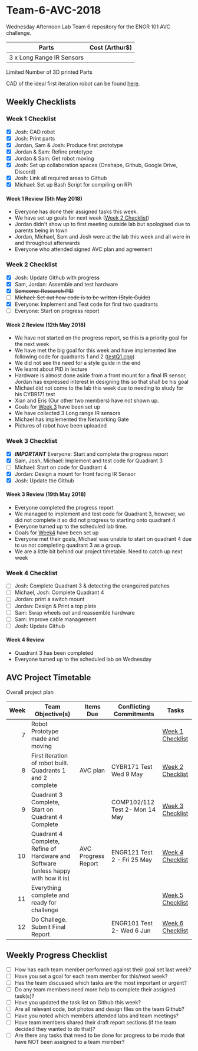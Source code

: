 # Team-6-AVC-2018
Wednesday Afternoon Lab Team 6 repository for the ENGR 101 AVC challenge.

| Parts                     | Cost (Arthur$)  |
| ------------------------- | ---------------:|
| 3 x Long Range IR Sensors |                 |

Limited Number of 3D printed Parts

CAD of the ideal first iteration robot can be found [here](https://cad.onshape.com/documents/08e9d9368385752693ff540b/w/5e08d343f12d278fdeecea3f/e/0649d529fec4164917f1aebe).

## Weekly Checklists

### Week 1 Checklist
- [x] Josh: CAD robot
- [x] Josh: Print parts
- [x] Jordan, Sam & Josh: Produce first prototype
- [x] Jordan & Sam: Refine prototype
- [x] Jordan & Sam: Get robot moving
- [x] Josh: Set up collaboration spaces (Onshape, Github, Google Drive, Discord)
- [x] Josh: Link all required areas to Github
- [x] Michael: Set up Bash Script for compiling on RPi

#### Week 1 Review (5th May 2018)
* Everyone has done their assigned tasks this week.
* We have set up goals for next week ([Week 2 Checklist](#week-2-checklist))
* Jordan didn't show up to first meeting outside lab but apologised due to parents being in town
* Jordan, Michael, Sam and Josh were at the lab this week and all were in and throughout afterwards
* Everyone who attended signed AVC plan and agreement

### Week 2 Checklist
- [x] Josh: Update Github with progress
- [x] Sam, Jordan: Assemble and test hardware
- [x] ~~Someone: Research PID~~
- [ ] ~~Michael: Set out how code is to be written (Style Guide)~~
- [x] Everyone: Implement and Test code for first two quadrants
- [ ] Everyone: Start on progress report

#### Week 2 Review (12th May 2018)
* We have not started on the progress report, so this is a priority goal for the next week
* We have met the big goal for this week and have implemented line following code for quadrants 1 and 2 ([testQ1.cpp](testQ1.cpp))
* We did not see the need for a style guide in the end
* We learnt about PID in lecture
* Hardware is almost done aside from a front mount for a final IR sensor, Jordan has expressed interest in designing this so that shall be his goal
* Michael did not come to the lab this week due to needing to study for his CYBR171 test
* Xian and Eris (Our other two members) have not shown up.
* Goals for [Week 3](week-3-checklist) have been set up
* We have collected 3 Long range IR sensors
* Michael has implemented the Networking Gate
* Pictures of robot have been uploaded

### Week 3 Checklist
- [x] ***IMPORTANT*** Everyone: Start and complete the progress report
- [x] Sam, Josh, Michael: Implement and test code for Quadrant 3
- [ ] Michael: Start on code for Quadrant 4
- [x] Jordan: Design a mount for front facing IR Sensor
- [x] Josh: Update the Github

#### Week 3 Review (19th May 2018)
* Everyone completed the progress report
* We managed to implement and test code for Quadrant 3, however, we did not complete it so did not progress to starting onto quadrant 4
* Everyone turned up to the scheduled lab time.
* Goals for [Week4](week-4-checklist) have been set up 
* Everyone met their goals, Michael was unable to start on quadrant 4 due to us not completing quadrant 3 as a group.
* We are a little bit behind our project timetable. Need to catch up next week

### Week 4 Checklist
- [ ] Josh: Complete Quadrant 3 & detecting the orange/red patches
- [ ] Michael, Josh: Complete Quadrant 4
- [ ] Jordan: print a switch mount
- [ ] Jordan: Design & Print a top plate
- [ ] Sam: Swap wheels out and reassemble hardware
- [ ] Sam: Improve cable management
- [ ] Josh: Update Github

#### Week 4 Review
* Quadrant 3 has been completed
* Everyone turned up to the scheduled lab on Wednesday

## AVC Project Timetable
Overall project plan

| Week  | Team Objective(s) | Items Due | Conflicting Commitments | Tasks |
| ------------: | --------------- | ------ | ------ | ------ |
| 7  | Robot Prototype made and moving |   |   | [Week 1 Checklist](#week-1-checklist) |
| 8  | First iteration of robot built. Quadrants 1 and 2 complete  | AVC plan  | CYBR171 Test Wed 9 May | [Week 2 Checklist](#week-2-checklist) |
| 9  | Quadrant 3 Complete, Start on Quadrant 4 Complete  | | COMP102/112 Test 2- Mon 14 May  | [Week 3 Checklist](#week-3-checklist) |
| 10  | Quadrant 4 Complete, Refine of Hardware and Software (unless happy with how it is) | AVC Progress Report | ENGR121 Test 2 - Fri 25 May | [Week 4 Checklist](#week-4-checklist) |
| 11 | Everything complete and ready for challenge  | |  | [Week 5 Checklist](#week-5-checklist) |
| 12 | Do Challege. Submit Final Report | | ENGR101 Test 2- Wed 6 Jun | [Week 6 Checklist](#week-6-checklist)|

## Weekly Progress Checklist
- [ ] How has each team member performed against their goal set last week?
- [ ] Have you set a goal for each team member for this/next week?
- [ ] Has the team discussed which tasks are the most important or urgent?
- [ ] Do any team members need more help to complete their assigned task(s)?
- [ ] Have you updated the task list on Github this week?
- [ ] Are all relevant code, bot photos and design files on the team Github?
- [ ] Have you noted which members attended labs and team meetings?
- [ ] Have team members shared their draft report sections (if the team decided they wanted to do that)?
- [ ] Are there any tasks that need to be done for progress to be made that have NOT been assigned to a team member?
